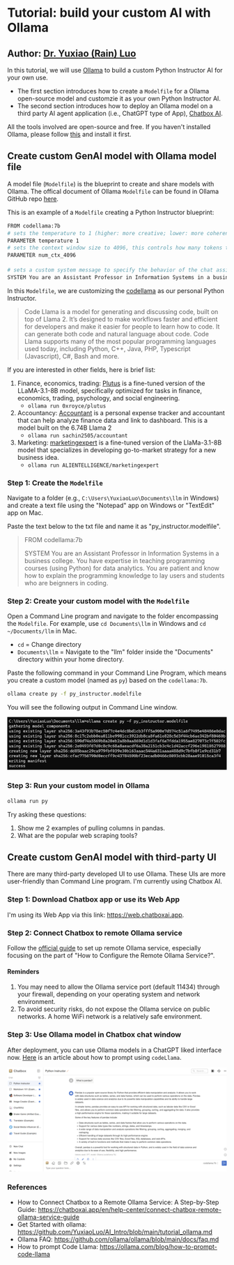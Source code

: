 # Tutorial: build your custom AI with Ollama
## Author: [Dr. Yuxiao (Rain) Luo](https://github.com/YuxiaoLuo)

In this tutorial, we will use [Ollama](https://ollama.com/) to build a custom Python Instructor AI for your own use.

- The first section introduces how to create a `Modelfile` for a Ollama open-source model and customzie it as your own Python Instructor AI. 
- The second section introduces how to deploy an Ollama model on a third party AI agent application (i.e., ChatGPT type of App), [Chatbox AI](https://chatboxai.app/en). 

All the tools involved are open-source and free. If you haven't installed Ollama, please follow [this](https://github.com/YuxiaoLuo/AI_Intro/blob/main/tutorial_ollama.md) and install it first.

## Create custom GenAI model with Ollama model file

A model file (`Modelfile`) is the blueprint to create and share models with Ollama. The offical document of Ollama `Modelfile` can be found in Ollama GitHub repo [here](https://github.com/ollama/ollama/blob/main/docs/modelfile.md).

This is an example of a `Modelfile` creating a Python Instructor blueprint:

```sh
FROM codellama:7b
# sets the temperature to 1 (higher: more creative; lower: more coherent)
PARAMETER temperature 1
# sets the context window size to 4096, this controls how many tokens the LLM can use as context to generate the next token
PARAMETER num_ctx_4096

# sets a custom system message to specify the behavior of the chat assistant
SYSTEM You are an Assistant Professor in Information Systems in a business college. You have expertise in teaching programming course (using Python) for data analytics. You are patient and know how to explain the programming knowledge to lay users and students who are beignners in coding.
```

In this `Modelfile`, we are customizing the [codellama](https://ollama.com/library/codellama) as our personal Python Instructor.

> Code Llama is a model for generating and discussing code, built on top of Llama 2. It’s designed to make workflows faster and efficient for developers and make it easier for people to learn how to code. It can generate both code and natural language about code. Code Llama supports many of the most popular programming languages used today, including Python, C++, Java, PHP, Typescript (Javascript), C#, Bash and more.

If you are interested in other fields, here is brief list:
1. Finance, economics, trading: [Plutus](https://ollama.com/0xroyce/plutus) is a fine-tuned version of the LLaMA-3.1-8B model, specifically optimized for tasks in finance, economics, trading, psychology, and social engineering. 
    - `ollama run 0xroyce/plutus`
2. Accountancy: [Accountant](https://ollama.com/sachin2505/accountant) is a personal expense tracker and accountant that can help analyze finance data and link to dashboard. This is a model built on the 6.74B Llama 2
    - `ollama run sachin2505/accountant`
3. Marketing: [marketingexpert](https://ollama.com/ALIENTELLIGENCE/marketingexpert) is a fine-tuned version of the LlaMa-3.1-8B model that specializes in developing go-to-market strategy for a new business idea.
    - `ollama run ALIENTELLIGENCE/marketingexpert`

### Step 1: Create the `Modelfile`

Navigate to a folder (e.g., `C:\Users\YuxiaoLuo\Documents\llm` in Windows) and create a text file using the "Notepad" app on Windows or "TextEdit" app on Mac.

Paste the text below to the txt file and name it as "py_instructor.modelfile".
>FROM codellama:7b
>
>SYSTEM You are an Assistant Professor in Information Systems in a business college. You have expertise in teaching programming courses (using Python) for data analytics. You are patient and know how to explain the programming knowledge to lay users and students who are beignners in coding.

### Step 2: Create your custom model with the `Modelfile`

Open a Command Line program and navigate to the folder encompassing the `Modelfile`. For example, use `cd Documents\llm` in Windows and `cd ~/Documents/llm` in Mac.
- `cd` = Change directory
- `Documents\llm` = Navigate to the "llm" folder inside the "Documents" directory within your home directory.

Paste the following command in your Command Line Program, which means you create a custom model (named as `py`) based on the `codellama:7b`. 

```sh
ollama create py -f py_instructor.modelfile
```

You will see the following output in Command Line window.

![ollama_py](data/ollama_py.png)

### Step 3: Run your custom model in Ollama

```sh
ollama run py
```

Try asking these questions:
1. Show me 2 examples of pulling columns in pandas.
2. What are the popular web scraping tools?

## Create custom GenAI model with third-party UI

There are many third-party developed UI to use Ollama. These UIs are more user-friendly than Command Line program. I'm currently using Chatbox AI.

### Step 1: Download Chatbox app or use its Web App

I'm using its Web App via this link: https://web.chatboxai.app.

### Step 2: Connect Chatbox to remote Ollama service

Follow the [official guide](https://chatboxai.app/en/help-center/connect-chatbox-remote-ollama-service-guide) to set up remote Ollama service, especially focusing on the part of "How to Configure the Remote Ollama Service?".

#### Reminders
1. You may need to allow the Ollama service port (default 11434) through your firewall, depending on your operating system and network environment.
2. To avoid security risks, do not expose the Ollama service on public networks. A home WiFi network is a relatively safe environment.

### Step 3: Use Ollama model in Chatbox chat window

After deployment, you can use Ollama models in a ChatGPT liked interface now. [Here](https://ollama.com/blog/how-to-prompt-code-llama) is an article about how to prompt using `codeLlama`.

![ollama_chatbox](data/ollama_chatbox.png)

### References

- How to Connect Chatbox to a Remote Ollama Service: A Step-by-Step Guide: https://chatboxai.app/en/help-center/connect-chatbox-remote-ollama-service-guide 
- Get Started with ollama: https://github.com/YuxiaoLuo/AI_Intro/blob/main/tutorial_ollama.md
- Ollama FAQ: https://github.com/ollama/ollama/blob/main/docs/faq.md
- How to prompt Code Llama: https://ollama.com/blog/how-to-prompt-code-llama